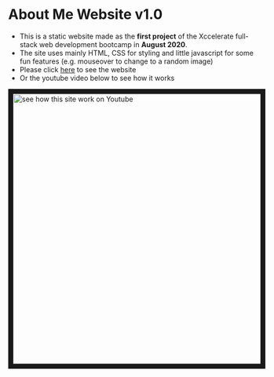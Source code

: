 # About Me Website v1.0

* This is a static website made as the **first project** of the Xccelerate full-stack web development bootcamp in **August 2020**.
* The site uses mainly HTML, CSS for styling and little javascript for some fun features (e.g. mouseover to change to a random image)
* Please click [here](https://bleungaboutmev1.surge.sh) to see the website 
* Or the youtube video below to see how it works


<a href="http://www.youtube.com/watch?feature=player_embedded&v=80FYQlz3xKk
" target="_blank"><img src="http://img.youtube.com/vi/80FYQlz3xKk/0.jpg" 
alt="see how this site work on Youtube" width="550" border="10" /></a>
